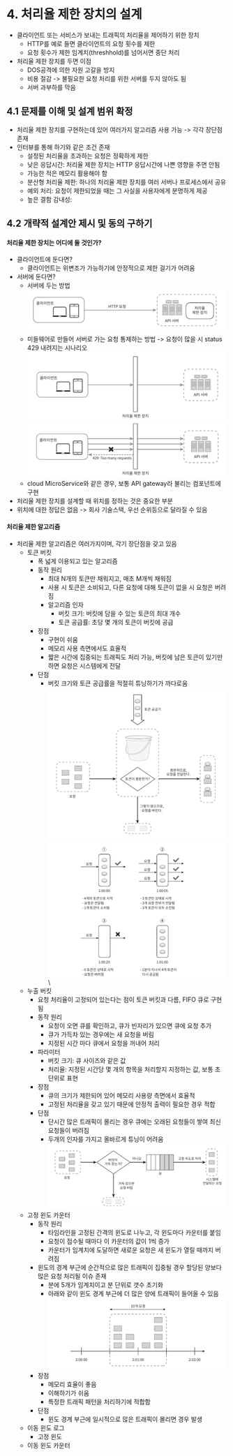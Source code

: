 # 4. 처리율 제한 장치의 설계
- 클라이언트 또는 서비스가 보내는 트래픽의 처리율을 제어하기 위한 장치
  - HTTP를 예로 들면 클라이언트의 요청 횟수를 제한
  - 요청 횟수가 제한 임계치(threshhold)를 넘어서면 중단 처리
- 처리율 제한 장치를 두면 이점
  - DOS공격에 의한 자원 고갈을 방지
  - 비용 절감 -> 불필요한 요청 처리를 위한 서버를 두지 않아도 됨
  - 서버 과부하를 막음

## 4.1 문제를 이해 및 설계 범위 확정
- 처리율 제한 장치를 구현하는데 있어 여러가지 알고리즘 사용 가능 -> 각각 장단점 존재
- 인터뷰를 통해 하기와 같은 조건 존재
  - 설정된 처리율을 초과하는 요청은 정확하게 제한
  - 낮은 응답시간: 처리율 제한 장치는 HTTP 응답시간에 나쁜 영향을 주면 안됨
  - 가능한 적은 메모리 활용해야 함
  - 분산형 처리율 제한: 하나의 처리율 제한 장치를 여러 서버나 프로세스에서 공유
  - 예외 처리: 요청이 제한되었을 때는 그 사실을 사용자에게 분명하게 제공
  - 높은 결함 감내성: 
## 4.2 개략적 설계안 제시 및 동의 구하기
#### 처리율 제한 장치는 어디에 둘 것인가?
- 클라이언트에 둔다면?
  - 클라이언트는 위변조가 가능하기에 안정적으로 제한 걸기가 어려움
- 서버에 둔다면?
  - 서버에 두는 방법\
![img.png](img.png)
  - 미들웨어로 만들어 서버로 가는 요청 통제하는 방법 -> 요청이 많을 시 status 429 내려지는 시나리오\
![img_1.png](img_1.png)\
![img_2.png](img_2.png)
  - cloud MicroService와 같은 경우, 보통 API gateway라 불리는 컴포넌트에 구현
- 처리율 제한 장치를 설계할 때 위치를 정하는 것은 중요한 부분
- 위치에 대한 정답은 없음 -> 회사 기술스택, 우선 순위등으로 달라질 수 있음

#### 처리율 제한 알고리즘
- 처리율 제한 알고리즘은 여러가지이며, 각기 장단점을 갖고 있음
  - 토큰 버킷
    - 폭 넓게 이용되고 있는 알고리즘
    - 동작 원리
      - 최대 N개의 토큰만 채워지고, 매초 M개씩 채워짐
      - 사용 시 토큰은 소비되고, 다른 요청에 대해 토큰이 없을 시 요청은 버려짐
      - 알고리즘 인자
        - 버킷 크기: 버킷에 담을 수 있는 토큰의 최대 개수
        - 토큰 공급률: 초당 몇 개의 토큰이 버킷에 공급
    - 장점
      - 구현이 쉬움
      - 메모리 사용 측면에서도 효율적
      - 짧은 시간에 집중되는 트래픽도 처리 가능, 버킷에 남은 토큰이 있기만 하면 요청은 시스템에게 전달
    - 단점
      - 버킷 크기와 토큰 공급률을 적절히 튜닝하기가 까다로움\
![img_3.png](img_3.png)\
![img_4.png](img_4.png)\
  - 누출 버킷
    - 요청 처리율이 고정되어 있는다는 점이 토큰 버킷과 다름, FIFO 큐로 구현됨
    - 동작 원리
      - 요청이 오면 큐를 확인하고, 큐가 빈자리가 있으면 큐에 요청 추가
      - 큐가 가득차 있는 경우에는 새 요청을 버림
      - 지정된 시간 마다 큐에서 요청을 꺼내어 처리
    - 파라미터
      - 버킷 크기: 큐 사이즈와 같은 값
      - 처리율: 지정된 시간당 몇 개의 항목을 처리할지 지정하는 값, 보통 초 단위로 표현
    - 장점
      - 큐의 크기가 제한되어 있어 메모리 사용량 측면에서 효율적
      - 고정된 처리율을 갖고 있기 때문에 안정적 출력이 필요한 경우 적합
    - 단점
      - 단시간 많은 트래픽이 몰리는 경우 큐에는 오래된 요청들이 쌓여 최신 요청들이 버려짐
      - 두개의 인자를 가지고 올바르게 튜닝이 어려움\
![img_5.png](img_5.png)
  - 고정 윈도 카운터
    - 동작 원리
      - 타임라인을 고정된 간격의 윈도로 나누고, 각 윈도마다 카운터를 붙임
      - 요청이 접수될 때마다 이 카운터의 값이 1씩 증가
      - 카운터가 임계치에 도달하면 새로운 요청은 새 윈도가 열릴 때까지 버려짐
    - 윈도의 경계 부근에 순간적으로 많은 트래픽이 집중될 경우 할당된 양보다 많은 요청 처리될 이슈 존재
      - 분에 5개가 임계치이고 분 단위로 갯수 초기화
      - 아래와 같이 윈도 경계 부근에 더 많은 양에 트래픽이 들어올 수 있음\
![img_6.png](img_6.png)
    - 장점
      - 메모리 효율이 좋음
      - 이해하기가 쉬움
      - 특정한 트래픽 패턴을 처리하기에 적합함
    - 단점
      - 윈도 경계 부근에 일시적으로 많은 트래픽이 몰리면 경우 발생
  - 이동 윈도 로그
    - 고정 윈도 
  - 이동 윈도 카운터